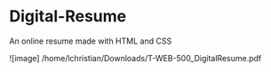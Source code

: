 # Digital-Resume
An online resume made with HTML and CSS

![image] /home/lchristian/Downloads/T-WEB-500_DigitalResume.pdf
